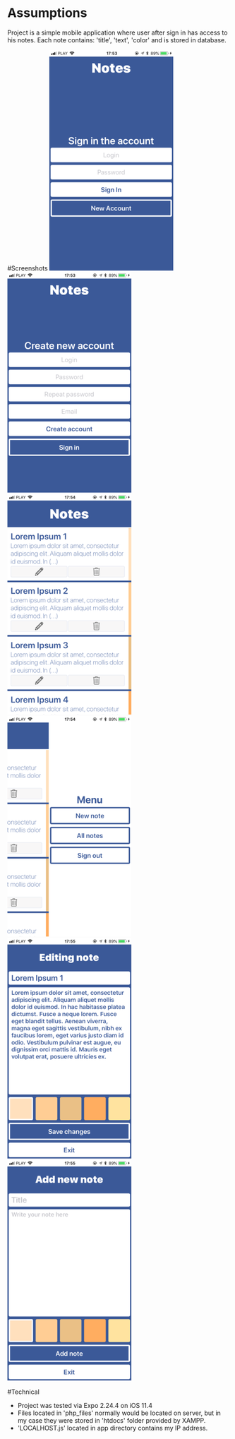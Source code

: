 # Assumptions
Project is a simple mobile application where user after sign in has access to his notes. Each note contains: 'title', 'text', 'color' and is stored in database.

#Screenshots
![Screenshot_0](https://raw.githubusercontent.com/Kosiarznerek/react-native-notes/master/screenshots/0.png)
![Screenshot_1](https://raw.githubusercontent.com/Kosiarznerek/react-native-notes/master/screenshots/1.png)
![Screenshot_2](https://raw.githubusercontent.com/Kosiarznerek/react-native-notes/master/screenshots/2.png)
![Screenshot_3](https://raw.githubusercontent.com/Kosiarznerek/react-native-notes/master/screenshots/3.png)
![Screenshot_4](https://raw.githubusercontent.com/Kosiarznerek/react-native-notes/master/screenshots/4.png)
![Screenshot_5](https://raw.githubusercontent.com/Kosiarznerek/react-native-notes/master/screenshots/5.png)

#Technical
* Project was tested via Expo 2.24.4 on iOS 11.4
* Files located in 'php_files' normally would be located on server, but in my case they were stored in 'htdocs' folder provided by XAMPP.
* 'LOCALHOST.js' located in app directory contains my IP address.